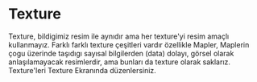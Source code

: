 # Texture

Texture, bildigimiz resim ile aynıdır ama her texture'yi resim amaçlı kullanmayız. Farklı farklı texture çeşitleri vardır özellikle Mapler, Maplerin çogu üzerinde taşıdıgı sayısal bilgilerden (data) dolayı, görsel olarak anlaşılamayacak resimlerdir, ama bunları da texture olarak saklarız. Texture'leri Texture Ekranında düzenlersiniz.
